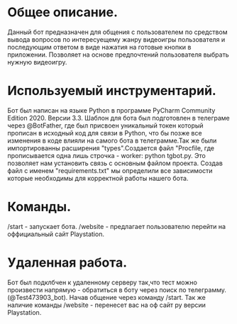 # Общее описание.
 Данный бот предназначен для общения с пользователем по средством вывода вопросов по интересуещему жанру видеоигры пользователя и последующим ответом в виде нажатия на готовые кнопки в приложении. Позволяет на основе предпочтений пользователя выбрать нужную видеоигру.
# Используемый инструментарий.
 Бот был написан на языке Python в программе PyCharm Community Edition 2020. Версии 3.3. Шаблон для бота был подготовлен в телеграме через @BotFather, где был присвоен уникальный токен который прописан в исходный код для связи  в Python, что бы позже все изменения в коде влияли на самого бота в телеграмме.Так же были импортированны расширения "types".Создается файл "Procfile, где прописывается одна лишь строчка - worker: python tgbot.py. Это позволяет нам установить связь с основным файлом проекта. Создав файл с именем "requirements.txt" мы определили все зависимости которые необходимы для корректной работы нашего бота.
# Команды.
/start - запускает бота.
/website - предлагает пользователю перейти на оффициальный сайт Playstation.
# Удаленная работа.
 Бот был подклбчен к удаленному серверу так,что тест можно произвести напрямую - обратиться в боту через поиск по телеграмму. (@Test473903_bot). Начав общение через команду /start. Так же наличие команды /website - перенесет вас на оф сайт ру версии Playstation.
